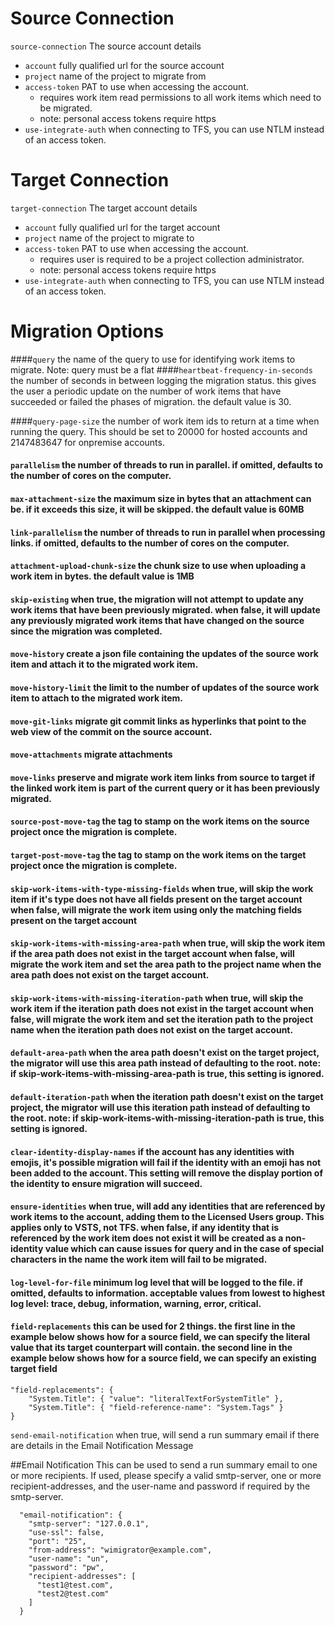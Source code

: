 # Source Connection
```source-connection``` The source account details

* ```account``` fully qualified url for the source account
* ```project``` name of the project to migrate from
* ```access-token``` PAT to use when accessing the account.
    * requires work item read permissions to all work items which need to be migrated.
    * note: personal access tokens require https
* ```use-integrate-auth``` when connecting to TFS, you can use NTLM instead of an access token.

# Target Connection
```target-connection``` The target account details

* ```account``` fully qualified url for the target account
* ```project``` name of the project to migrate to
* ```access-token``` PAT to use when accessing the account.
    * requires user is required to be a project collection administrator.
    * note: personal access tokens require https
* ```use-integrate-auth``` when connecting to TFS, you can use NTLM instead of an access token.

# Migration Options
####```query``` the name of the query to use for identifying work items to migrate. Note: query must be a flat
####```heartbeat-frequency-in-seconds``` the number of seconds in between logging the migration status. this gives the user a periodic update on the number of work items that have succeeded or failed the phases of migration. the default value is 30.


####```query-page-size``` the number of work item ids to return at a time when running the query.  This should be set to 20000 for hosted accounts and 2147483647 for onpremise accounts. 

#### ```parallelism``` the number of threads to run in parallel.  if omitted, defaults to the number of cores on the computer.

#### ```max-attachment-size``` the maximum size in bytes that an attachment can be. if it exceeds this size, it will be skipped. the default value is 60MB

#### ```link-parallelism``` the number of threads to run in parallel when processing links. if omitted, defaults to the number of cores on the computer.

#### ```attachment-upload-chunk-size``` the chunk size to use when uploading a work item in bytes. the default value is 1MB

#### ```skip-existing```  when true, the migration will not attempt to update any work items that have been previously migrated. when false, it will update any previously migrated work items that have changed on the source since the migration was completed.

#### ```move-history``` create a json file containing the updates of the source work item and attach it to the migrated work item.

#### ```move-history-limit```  the limit to the number of updates of the source work item to attach to the migrated work item.

#### ```move-git-links``` migrate git commit links as hyperlinks that point to the web view of the commit on the source account.


#### ```move-attachments``` migrate attachments

#### ```move-links``` preserve and migrate work item links from source to target if the linked work item is part of the current query or it has been previously migrated.

#### ```source-post-move-tag``` the tag to stamp on the work items on the source project once the migration is complete.

#### ```target-post-move-tag``` the tag to stamp on the work items on the target project once the migration is complete.

#### ```skip-work-items-with-type-missing-fields``` when true, will skip the work item if it's type does not have all fields present on the target account when false, will migrate the work item using only the matching fields present on the target account

#### ```skip-work-items-with-missing-area-path``` when true, will skip the work item if the area path does not exist in the target account when false, will migrate the work item and set the area path to the project name when the area path does not exist on the target account.

#### ```skip-work-items-with-missing-iteration-path``` when true, will skip the work item if the iteration path does not exist in the target account when false, will migrate the work item and set the iteration path to the project name when the iteration path does not exist on the target account.

#### ```default-area-path``` when the area path doesn't exist on the target project, the migrator will use this area path instead of defaulting to the root. note: if skip-work-items-with-missing-area-path is true, this setting is ignored.

#### ```default-iteration-path``` when the iteration path doesn't exist on the target project, the migrator will use this iteration path instead of defaulting to the root. note: if skip-work-items-with-missing-iteration-path is true, this setting is ignored.

#### ```clear-identity-display-names``` if the account has any identities with emojis, it's possible migration will fail if the identity with an emoji has not been added to the account. This setting will remove the display portion of the identity to ensure migration will succeed.

#### ```ensure-identities``` when true, will add any identities that are referenced by work items to the account, adding them to the Licensed Users group.  This applies only to VSTS, not TFS. when false, if any identity that is referenced by the work item does not exist it will be created as a non-identity value which can cause issues for query and in the case of special characters in the name the work item will fail to be migrated.

#### ```log-level-for-file``` minimum log level that will be logged to the file. if omitted, defaults to information. acceptable values from lowest to highest log level: trace, debug, information, warning, error, critical.

#### ```field-replacements```  this can be used for 2 things. the first line in the example below shows how for a source field, we can specify the literal value that its target counterpart will contain. the second line in the example below shows how for a source field, we can specify an existing target field

```
"field-replacements": {
	"System.Title": { "value": "literalTextForSystemTitle" },
	"System.Title": { "field-reference-name": "System.Tags" }
}
```

```send-email-notification``` when true, will send a run summary email if there are details in the Email Notification Message

##Email Notification 
This can be used to send a run summary email to one or more recipients. If used, please specify a valid smtp-server, one or more recipient-addresses, and the user-name and password if required by the smtp-server.

```
  "email-notification": {
    "smtp-server": "127.0.0.1",
    "use-ssl": false,
    "port": "25",
    "from-address": "wimigrator@example.com",
    "user-name": "un",
    "password": "pw",
    "recipient-addresses": [
      "test1@test.com",
      "test2@test.com"
    ]
  }
```